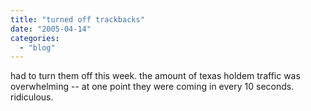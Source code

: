 ```yaml
---
title: "turned off trackbacks"
date: "2005-04-14"
categories: 
  - "blog"
---
```


had to turn them off this week. the amount of texas holdem traffic was overwhelming -- at one point they were coming in every 10 seconds. ridiculous.
